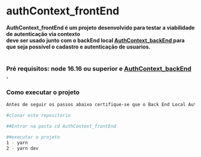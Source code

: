 # authContext_frontEnd
<strong>AuthContext_frontEnd é um projeto desenvolvido para testar a viabilidade de autenticação via contexto<br/>
deve ser usado junto com o backEnd local [<strong>AuthContext_backEnd </strong>](https://github.com/FelipePaulino/authContext_backEnd) para que seja possível o cadastro e
autenticação de usuarios.</strong>
<br/>
<br/> 

### Pré requisitos: node 16.16 ou superior e [<strong>AuthContext_backEnd </strong>](https://github.com/FelipePaulino/authContext_backEnd).

### Como executar o projeto

```bash
Antes de seguir os passos abaixo certifique-se que o Back End Local AuthContext já esteja rodando.

#clonar este repositorio

##Entrar na pasta cd AuthContext_frontEnd

##executar o projeto 
1 - yarn 
2 - yarn dev

```
